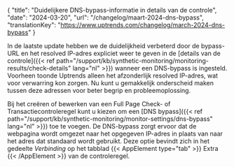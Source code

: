 {
  "title": "Duidelijkere DNS-bypass-informatie in details van de controle",
  "date": "2024-03-20",
  "url": "/changelog/maart-2024-dns-bypass",
  "translationKey": "https://www.uptrends.com/changelog/march-2024-dns-bypass"
}

In de laatste update hebben we de duidelijkheid verbeterd door de bypass-URL en het resolved IP-adres expliciet weer te geven in de [details van de controle]({{< ref path="/support/kb/synthetic-monitoring/monitoring-results/check-details" lang="nl" >}}) wanneer een DNS-bypass is ingesteld. Voorheen toonde Uptrends alleen het afzonderlijk resolved IP-adres, wat voor verwarring kon zorgen. Nu kunt u gemakkelijk onderscheid maken tussen deze adressen voor beter begrip en probleemoplossing.

Bij het creëren of bewerken van een Full Page Check- of Transactiecontroleregel kunt u kiezen om een [DNS bypass]({{< ref path="/support/kb/synthetic-monitoring/monitor-settings/dns-bypass" lang="nl" >}}) toe te voegen. De DNS-bypass zorgt ervoor dat de webpagina wordt omgezet naar het opgegeven IP-adres in plaats van naar het adres dat standaard wordt gebruikt. Deze optie bevindt zich in het gedeelte _Verbinding_ op het tabblad {{< AppElement type="tab" >}} Extra {{< /AppElement >}} van de controleregel. 